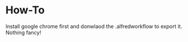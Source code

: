 # How-To

Install google chrome first and donwlaod the .alfredworkflow to export it. Nothing fancy!
